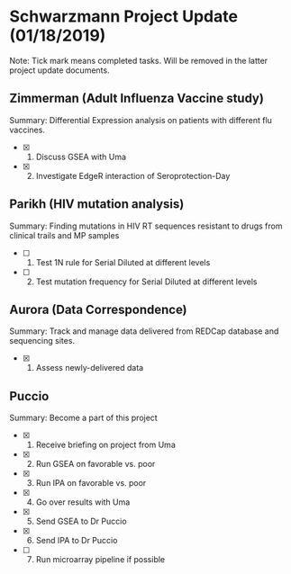 # **Schwarzmann Project Update (01/18/2019)**
Note: Tick mark means completed tasks. Will be removed in the latter project update documents.

## Zimmerman (Adult Influenza Vaccine study)
Summary: Differential Expression analysis on patients with different flu vaccines.
- [x] 1. Discuss GSEA with Uma
- [x] 2. Investigate EdgeR interaction of Seroprotection-Day

## Parikh (HIV mutation analysis)
Summary: Finding mutations in  HIV RT sequences resistant to drugs from clinical trails and MP samples
- [ ] 1. Test 1N rule for Serial Diluted at different levels
- [ ] 2. Test mutation frequency for Serial Diluted at different levels

## Aurora (Data Correspondence)
Summary: Track and manage data delivered from REDCap database and sequencing sites.
- [x] 1. Assess newly-delivered data

## Puccio
Summary: Become a part of this project
- [x] 1. Receive briefing on project from Uma
- [x] 2. Run GSEA on favorable vs. poor
- [x] 3. Run IPA on favorable vs. poor
- [x] 4. Go over results with Uma
- [x] 5. Send GSEA to Dr Puccio
- [x] 6. Send IPA to Dr Puccio 
- [ ] 7. Run microarray pipeline if possible
